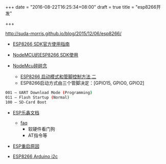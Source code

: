 +++
date = "2016-08-22T16:25:34+08:00"
draft = true
title = "esp8266开发"

+++

http://suda-morris.github.io/blog/2015/12/06/esp8266/

* [ESP8266 SDK官方使用指南](https://espressif.com/zh-hans/support/explore/get-started/esp8266/getting-started-guide)
* [NodeMCU的ESP8266 SDK使用](http://voidpointer.maltion.com/nodemcu-sample-projects/)

* [NodeMcu碎碎念](http://voidpointer.maltion.com/esp8266-flashing-hardware/)
	* [ESP8266 启动模式和管脚控制方法](http://bbs.espressif.com/viewtopic.php?t=774),[二](https://zoetrope.io/tech-blog/esp8266-bootloader-modes-and-gpio-state-startup)
	* ESP8266启动方式由三个管脚决定：[GPIO15, GPIO0, GPIO2]

```bash
001 – UART Download Mode (Programming)
011 – Flash Startup (Normal)
100 – SD-Card Boot
```

* [ESP乐鑫文档](http://espressif.com/zh-hans/support/download/documents)
	* [faq](file:///home/huang/Desktop/esp8266_faq_cn.pdf)
		* 软硬件看门狗
		* AT指令等
	
* [ESP重启原因](file:///home/huang/Desktop/esp8266_reset_causes_and_common_fatal_exception_causes_cn.pdf)

* [ESP8266 Arduino i2c](https://github.com/pasko-zh/brzo_i2c)
